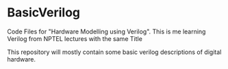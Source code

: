 # BasicVerilog
Code Files for "Hardware Modelling using Verilog".
This is me learning Verilog from NPTEL lectures with the same Title 

This repository will mostly contain some basic verilog descriptions of digital hardware.
